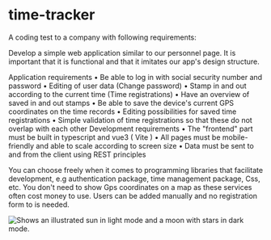 # time-tracker

A coding test to a company with following requirements:

Develop a simple web application similar to our personnel page. It is important that it is functional and that it imitates our app's design structure.

Application requirements
• Be able to log in with social security number and password
• Editing of user data (Change password)
• Stamp in and out according to the current time (Time registrations)
• Have an overview of saved in and out stamps
• Be able to save the device's current GPS coordinates on the time records
• Editing possibilities for saved time registrations
• Simple validation of time registrations so that these do not overlap with each other
Development requirements
• The "frontend" part must be built in typescript and vue3 ( Vite )
• All pages must be mobile-friendly and able to scale according to screen size
• Data must be sent to and from the client using REST principles

You can choose freely when it comes to programming libraries that facilitate development, e.g
authentication package, time management package, Css, etc. You don't need to show Gps
coordinates on a map as these services often cost money to use. Users can be added manually and no registration form to is needed.


<picture>
  <source media="(prefers-color-scheme: dark)" srcset="https://github.com/Teppo652/time-tracker/screenshots/1.png">
  <source media="(prefers-color-scheme: light)" srcset="https://user-images.githubusercontent.com/25423296/163456779-a8556205-d0a5-45e2-ac17-42d089e3c3f8.png">
  <img alt="Shows an illustrated sun in light mode and a moon with stars in dark mode." src="https://user-images.githubusercontent.com/25423296/163456779-a8556205-d0a5-45e2-ac17-42d089e3c3f8.png">
</picture>
